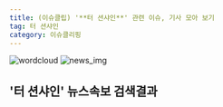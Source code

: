 ```yaml
---
title: (이슈클립) '**터 션샤인**' 관련 이슈, 기사 모아 보기
tag: 터 션샤인
category: 이슈클리핑
---
```

![wordcloud](https://s3.ap-northeast-2.amazonaws.com/lyrics101-wordcloud/2018-09-09-1536490266.png)
![news_img](https://user-images.githubusercontent.com/42597476/44507050-1206f400-a6e4-11e8-8d98-7ffbfebb353f.png)
## **'**터 션샤인**'** 뉴스속보 검색결과

